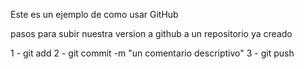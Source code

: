 Este es un ejemplo de como usar GitHub

pasos para subir nuestra version a github a un repositorio ya creado

1 - git add <nombre de los archivos a subir>
2 - git commit -m "un comentario descriptivo"
3 - git push